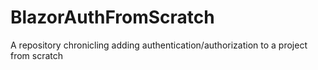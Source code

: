 # BlazorAuthFromScratch
A repository chronicling adding authentication/authorization to a project from scratch
